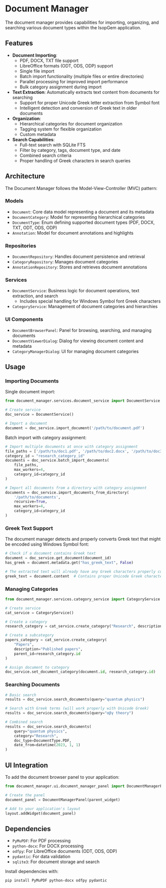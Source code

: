 # Document Manager

The document manager provides capabilities for importing, organizing, and searching various document types within the IsopGem application.

## Features

- **Document Importing**:
  - PDF, DOCX, TXT file support
  - LibreOffice formats (ODT, ODS, ODP) support
  - Single file import
  - Batch import functionality (multiple files or entire directories)
  - Parallel processing for improved import performance
  - Bulk category assignment during import
- **Text Extraction**: Automatically extracts text content from documents for searching
  - Support for proper Unicode Greek letter extraction from Symbol font
  - Intelligent detection and conversion of Greek text in older documents
- **Organization**:
  - Hierarchical categories for document organization
  - Tagging system for flexible organization
  - Custom metadata
- **Search Capabilities**:
  - Full-text search with SQLite FTS
  - Filter by category, tags, document type, and date
  - Combined search criteria
  - Proper handling of Greek characters in search queries

## Architecture

The Document Manager follows the Model-View-Controller (MVC) pattern:

### Models
- `Document`: Core data model representing a document and its metadata
- `DocumentCategory`: Model for representing hierarchical categories
- `DocumentType`: Enum defining supported document types (PDF, DOCX, TXT, ODT, ODS, ODP)
- `Annotation`: Model for document annotations and highlights

### Repositories
- `DocumentRepository`: Handles document persistence and retrieval
- `CategoryRepository`: Manages document categories
- `AnnotationRepository`: Stores and retrieves document annotations

### Services
- `DocumentService`: Business logic for document operations, text extraction, and search
  - Includes special handling for Windows Symbol font Greek characters
- `CategoryService`: Management of document categories and hierarchies

### UI Components
- `DocumentBrowserPanel`: Panel for browsing, searching, and managing documents
- `DocumentViewerDialog`: Dialog for viewing document content and metadata
- `CategoryManagerDialog`: UI for managing document categories

## Usage

### Importing Documents

Single document import:
```python
from document_manager.services.document_service import DocumentService

# Create service
doc_service = DocumentService()

# Import a document
document = doc_service.import_document('/path/to/document.pdf')
```

Batch import with category assignment:
```python
# Import multiple documents at once with category assignment
file_paths = ['/path/to/doc1.pdf', '/path/to/doc2.docx', '/path/to/doc3.odt']
category_id = "research_category_id"
documents = doc_service.batch_import_documents(
    file_paths,
    max_workers=4,
    category_id=category_id
)

# Import all documents from a directory with category assignment
documents = doc_service.import_documents_from_directory(
    '/path/to/documents',
    recursive=True,
    max_workers=4,
    category_id=category_id
)
```

### Greek Text Support

The document manager detects and properly converts Greek text that might be encoded using Windows Symbol font:

```python
# Check if a document contains Greek text
document = doc_service.get_document(document_id)
has_greek = document.metadata.get("has_greek_text", False)

# The extracted text will already have any Greek characters properly converted
greek_text = document.content  # Contains proper Unicode Greek characters
```

### Managing Categories

```python
from document_manager.services.category_service import CategoryService

# Create service
cat_service = CategoryService()

# Create a category
research_category = cat_service.create_category("Research", description="Research materials")

# Create a subcategory
papers_category = cat_service.create_category(
    "Papers",
    description="Published papers",
    parent_id=research_category.id
)

# Assign document to category
doc_service.set_document_category(document.id, research_category.id)
```

### Searching Documents

```python
# Basic search
results = doc_service.search_documents(query="quantum physics")

# Search with Greek terms (will work properly with Unicode Greek)
results = doc_service.search_documents(query="αβγ theory")

# Combined search
results = doc_service.search_documents(
    query="quantum physics",
    category="Research",
    doc_type=DocumentType.PDF,
    date_from=datetime(2023, 1, 1)
)
```

## UI Integration

To add the document browser panel to your application:

```python
from document_manager.ui.document_manager_panel import DocumentManagerPanel

# Create the panel
document_panel = DocumentManagerPanel(parent_widget)

# Add to your application's layout
layout.addWidget(document_panel)
```

## Dependencies

- `PyMuPDF`: For PDF processing
- `python-docx`: For DOCX processing
- `odfpy`: For LibreOffice documents (ODT, ODS, ODP)
- `pydantic`: For data validation
- `sqlite3`: For document storage and search

Install dependencies with:
```bash
pip install PyMuPDF python-docx odfpy pydantic
```
